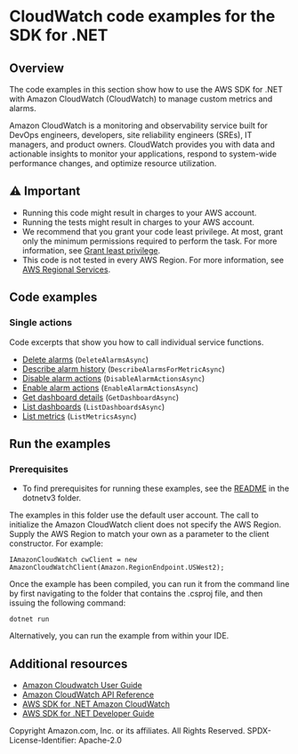 # CloudWatch code examples for the SDK for .NET

## Overview
The code examples in this section show how to use the AWS SDK for .NET with Amazon CloudWatch (CloudWatch) to manage custom metrics and alarms.

Amazon CloudWatch is a monitoring and observability service built for DevOps engineers, developers, site reliability engineers (SREs), IT managers, and product owners. CloudWatch provides you with data and actionable insights to monitor your applications, respond to system-wide performance changes, and optimize resource utilization.

## ⚠️ Important
* Running this code might result in charges to your AWS account.
* Running the tests might result in charges to your AWS account.
* We recommend that you grant your code least privilege. At most, grant only the minimum permissions required to perform the task. For more information, see [Grant least privilege](https://docs.aws.amazon.com/IAM/latest/UserGuide/best-practices.html#grant-least-privilege).
* This code is not tested in every AWS Region. For more information, see [AWS Regional Services](https://aws.amazon.com/about-aws/global-infrastructure/regional-product-services).

## Code examples

### Single actions
Code excerpts that show you how to call individual service functions.

* [Delete alarms](DeleteAlarmsExample/DeleteAlarmsExample/DeleteAlarms.cs) (`DeleteAlarmsAsync`)
* [Describe alarm history](DescribeAlarmHistoriesExample/DescribeAlarmHistoriessExample/DescribeAlarmHistories.cs) (`DescribeAlarmsForMetricAsync`)
* [Disable alarm actions](DisableAlarmActionsExample/DisableAlarmActionsExample/DisableAlarmActions.cs) (`DisableAlarmActionsAsync`)
* [Enable alarm actions](EnableAlarmActionsExample/EnableAlarmActionsExample/EnableAlarmActions.cs) (`EnableAlarmActionsAsync`)
* [Get dashboard details](GetDashboardExample/GetDashboardExample/GetDashboard.cs) (`GetDashboardAsync`)
* [List dashboards](ListDashboardsExample/ListDashboardsExample/ListDashboards.cs) (`ListDashboardsAsync`)
* [List metrics](ListMetricsExample/ListMetricsExample/ListMetrics.cs) (`ListMetricsAsync`)

## Run the examples

### Prerequisites
* To find prerequisites for running these examples, see the
  [README](../README.md#Prerequisites) in the dotnetv3 folder.

The examples in this folder use the default user account. The call to
initialize the Amazon CloudWatch client does not specify the AWS Region. Supply
the AWS Region to match your own as a parameter to the client constructor. For
example:

```
IAmazonCloudWatch cwClient = new AmazonCloudWatchClient(Amazon.RegionEndpoint.USWest2);
```

Once the example has been compiled, you can run it from the command line by
first navigating to the folder that contains the .csproj file, and then
issuing the following command:

```
dotnet run
```

Alternatively, you can run the example from within your IDE.

## Additional resources
* [Amazon Cloudwatch User Guide](https://docs.aws.amazon.com/AmazonCloudWatch/latest/monitoring/index.html)
* [Amazon CloudWatch API Reference](https://docs.aws.amazon.com/AmazonCloudWatchLogs/latest/APIReference/Welcome.html)
* [AWS SDK for .NET Amazon CloudWatch](https://docs.aws.amazon.com/sdkfornet/v3/apidocs/items/CloudWatch/NCloudWatch.html)
* [AWS SDK for .NET Developer Guide](https://docs.aws.amazon.com/sdk-for-net/v3/developer-guide/welcome.html)

Copyright Amazon.com, Inc. or its affiliates. All Rights Reserved. SPDX-License-Identifier: Apache-2.0
